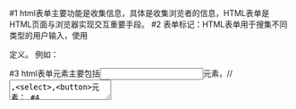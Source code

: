 #1 html表单主要功能是收集信息，具体是收集浏览者的信息，HTML表单是HTML页面与浏览器实现交互重要手段。
#2 表单标记：HTML表单用于搜集不同类型的用户输入，使用<form>定义。
例如：<form action="action_page.php"
method="GET"
target="_blank"
ectype="application/x-www-form-urlencoded">

#3 html表单元素主要包括<input>元素，//<textarea>,<select>,<button>元素；
#4 表单属性：
1，name 属性规定表单的名称；
2，action 属性规定当提交表单，向何处发送表单数据；
3，method 方法规定如何发送表单数据（form-data）(表单数据会被发送到在action属性中规定的页面中)
get:默认。将表单数据（form-data）以名称/值对的形式附加到URL中：URL？name=value&name=value.
Post:以HTTPpost事务的形式发送表单数据（form-data）。
4 target：属性规定一个名称或者一个关键词，指示在何处打开actionURL，即在何处显示提交表单后接收到的响应；
